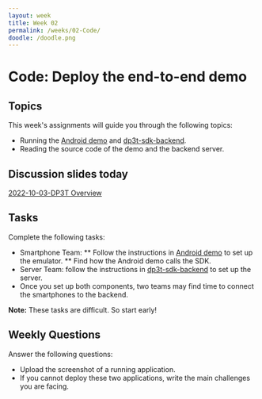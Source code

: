 ```yaml
---
layout: week
title: Week 02
permalink: /weeks/02-Code/
doodle: /doodle.png
---
```


# Code: Deploy the end-to-end demo

## Topics

This week's assignments will guide you through the following topics:
* Running the [Android demo](https://github.com/DP-3T/dp3t-app-android-demo) and [dp3t-sdk-backend](https://github.com/DP-3T/dp3t-sdk-backend). 
* Reading the source code of the demo and the backend server. 


## Discussion slides today

[2022-10-03-DP3T Overview](resouces/2022-10-03-DP-3T.pdf)

## Tasks

Complete the following tasks:

* Smartphone Team: 
    ** Follow the instructions in [Android demo](https://github.com/DP-3T/dp3t-app-android-demo) to set up the emulator.
    ** Find how the Android demo calls the SDK.
* Server Team: follow the instructions in [dp3t-sdk-backend](https://github.com/DP-3T/dp3t-sdk-backend) to set up the server. 
* Once you set up both components, two teams may find time to connect the smartphones to the backend.  

**Note:** These tasks are difficult. So start early!



## Weekly Questions

Answer the following questions:
* Upload the screenshot of a running application. 
* If you cannot deploy these two applications, write the main challenges you are facing. 
